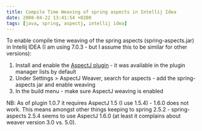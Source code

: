 ```yaml
---
title: Compile Time Weaving of spring aspects in Intellij Idea
date: 2008-04-22 13:41:54 +0200
tags: [java, spring, aspectj, intellij idea]
---
```


To enable compile time weaving of the spring aspects (spring-aspects.jar) in Intellij IDEA (I am using 7.0.3 - but I assume this to be similar for other versions):


1.  Install and enable the [AspectJ plugin](http://intellij.expertsystems.se/aspectj.html) - it was available in the plugin manager lists by default
1.  Under Settings > AspectJ Weaver, search for aspects - add the spring-aspects jar and enable weaving
1.  In the build menu - make sure AspectJ weaving is enabled

NB: As of plugin 1.0.7 it requires AspectJ 1.5 (I use 1.5.4) - 1.6.0 does not work. This means amongst other things keeping to spring 2.5.2 - spring-aspects 2.5.4 seems to use AspectJ 1.6.0 (at least it complains about weaver version 3.0 vs. 5.0).
